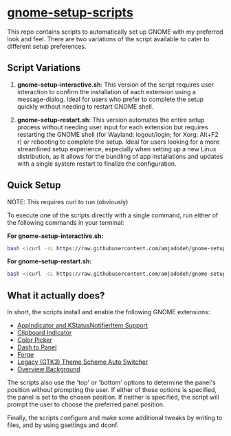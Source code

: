 
# [gnome-setup-scripts](https://github.com/amjadodeh/gnome-setup-scripts)

This repo contains scripts to automatically set up GNOME with my preferred look and feel. There are two variations of the script available to cater to different setup preferences.

## Script Variations

1. **gnome-setup-interactive.sh**: This version of the script requires user interaction to confirm the installation of each extension using a message-dialog. Ideal for users who prefer to complete the setup quickly without needing to restart GNOME shell.

2. **gnome-setup-restart.sh**: This version automates the entire setup process without needing user input for each extension but requires restarting the GNOME shell (for Wayland: logout/login; for Xorg: Alt+F2 r) or rebooting to complete the setup. Ideal for users looking for a more streamlined setup experience, especially when setting up a new Linux distribution, as it allows for the bundling of app installations and updates with a single system restart to finalize the configuration.

## Quick Setup

NOTE: This requires curl to run (obviously)

To execute one of the scripts directly with a single command, run either of the following commands in your terminal:

**For gnome-setup-interactive.sh:**
```bash
bash <(curl -sL https://raw.githubusercontent.com/amjadodeh/gnome-setup-scripts/master/gnome-setup-interactive.sh)
```

**For gnome-setup-restart.sh:**
```bash
bash <(curl -sL https://raw.githubusercontent.com/amjadodeh/gnome-setup-scripts/master/gnome-setup-restart.sh)
```

## What it actually does?

In short, the scripts install and enable the following GNOME extensions:

- [AppIndicator and KStatusNotifierItem Support](https://extensions.gnome.org/extension/615/appindicator-support/)
- [Clipboard Indicator](https://extensions.gnome.org/extension/779/clipboard-indicator/)
- [Color Picker](https://extensions.gnome.org/extension/3396/color-picker/)
- [Dash to Panel](https://extensions.gnome.org/extension/1160/dash-to-panel/)
- [Forge](https://extensions.gnome.org/extension/4481/forge/)
- [Legacy (GTK3) Theme Scheme Auto Switcher](https://extensions.gnome.org/extension/4998/legacy-gtk3-theme-scheme-auto-switcher/)
- [Overview Background](https://extensions.gnome.org/extension/5856/overview-background/)

The scripts also use the 'top' or 'bottom' options to determine the panel's position without prompting the user. If either of these options is specified, the panel is set to the chosen position. If neither is specified, the script will prompt the user to choose the preferred panel position.

Finally, the scripts configure and make some additional tweaks by writing to files, and by using gsettings and dconf.

